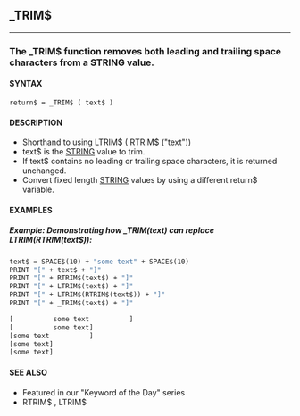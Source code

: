 ## _TRIM$
---

### The _TRIM$ function removes both leading and trailing space characters from a STRING value.

#### SYNTAX

`return$ = _TRIM$ ( text$ )`

#### DESCRIPTION
* Shorthand to using LTRIM$ ( RTRIM$ ("text"))
* text$ is the [STRING](./STRING.md) value to trim.
* If text$ contains no leading or trailing space characters, it is returned unchanged.
* Convert fixed length [STRING](./STRING.md) values by using a different return$ variable.


#### EXAMPLES
##### Example: Demonstrating how _TRIM$(text$) can replace LTRIM$(RTRIM$(text$)):
```vb
text$ = SPACE$(10) + "some text" + SPACE$(10)
PRINT "[" + text$ + "]"
PRINT "[" + RTRIM$(text$) + "]"
PRINT "[" + LTRIM$(text$) + "]"
PRINT "[" + LTRIM$(RTRIM$(text$)) + "]"
PRINT "[" + _TRIM$(text$) + "]"
```
  
```vb
[          some text          ]
[          some text]
[some text          ]
[some text]
[some text]
```
  


#### SEE ALSO
* Featured in our "Keyword of the Day" series
* RTRIM$ , LTRIM$
